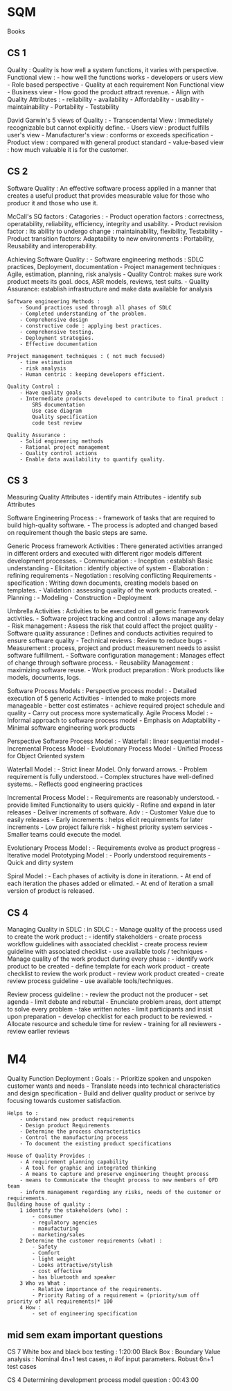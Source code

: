 # SQM

Books 

## CS 1

Quality : Quality is how well a system functions, it varies with perspective.
    Functional view :
        - how well the functions works
        - developers or users view - Role based perspective
        - Quality at each requirement
    Non Functional view
        - Business view
        - How good the product attract revenue.
        - Align with Quality Attributes :
            - reliability
            - availability
            - Affordability
            - usability
            - maintainability
            - Portability
            - Testability

David Garwin's 5 views of Quality :
    - Transcendental View : Immediately recognizable but cannot explicitly define.
    - Users view : product fulfills user's view
    - Manufacturer's view : conforms or exceeds specification
    - Product view : compared with general product standard
    - value-based view : how much valuable it is for the customer.

## CS 2

Software Quality : An effective software process applied in a manner that creates a useful product that provides measurable value for those who producr it and those who use it.

McCall's SQ factors :
    Catagories :
        - Product operation factors : 
            correctness, operatability, reliability, efficiency, integrity and usability.
        - Product revision factor : 
            Its ability to undergo change : maintainability, flexibility, Testability
        - Product transition factors:
            Adaptability to new environments : Portability, Reusability and interoperability.

Achieving Software Quality :
    - Software engineering methods : SDLC practices, Deployment, documentation 
    - Project management techniques : Agile, estimation, planning, risk analysis
    - Quality Control: makes sure work product meets its goal. docs, ASR models, reviews, test suits.
    - Quality Assurance: establish infrastructure and make data available for analysis

    Software engineering Methods :
        - Sound practices used through all phases of SDLC
        - Completed understanding of the problem.
        - Comprehensive design
        - constructive code : applying best practices.
        - comprehensive testing.
        - Deployment strategies.
        - Effective documentation

    Project management techniques : ( not much focused)
        - time estimation
        - risk analysis
        - Human centric : keeping developers efficient.

    Quality Control :
        - Have quality goals
        - Intermediate products developed to contribute to final product :
            SRS documentation
            Use case diagram
            Quality specification
            code test review

    Quality Assurance :
        - Solid engineering methods
        - Rational project management
        - Quality control actions
        - Enable data availability to quantify quality.

## CS 3

Measuring Quality Attributes
    - identify main Attributes
    - identify sub Attributes

Software Engineering Process :
    - framework of tasks that are required to build high-quality software.
    - The process is adopted and changed based on requirement though the basic steps are same. 

Generic Process framework Activities :
    There generated activities arranged in different orders and executed with different rigor models different development processes.
    - Communication :
        - Inception : establish Basic understanding
        - Elicitation : identify objective of system
        - Elaboration : refining requirements
        - Negotiation : resolving conflicting Requirements
        - specification : Writing down documents, creating models based on templates.
        - Validation : assessing quality of the work products created.
    - Planning :
    - Modeling
    - Construction
    - Deployment

Umbrella Activities : 
    Activities to be executed on all generic framework activities.
    - Software project tracking and control : allows manage any delay
    - Risk management : Assess the risk that could affect the project quality
    - Software quality assurance : Defines and conducts activities required to ensure software quality
    - Technical reviews : Review to reduce bugs
    - Measurement : process, project and product measurement needs to assist software fulfillment.
    - Software configuration management : Manages effect of change through software process.
    - Reusability Management : maximizing software reuse.
    - Work product preparation : Work products like models, documents, logs.

Software Process Models :
    Perspective process model :
        - Detailed execution of 5 generic Activities
        - intended to make projects more manageable
        - better cost estimates
        - achieve required project schedule and quality
        - Carry out process more systematically.
    Agile Process Model :
        - Informal approach to software process model
        - Emphasis on Adaptability
        - Minimal software engineering work products

Perspective Software Process Model :
    - Waterfall : linear sequential model
    - Incremental Process Model
    - Evolutionary Process Model
    - Unified Process for Object Oriented system

Waterfall Model :
    - Strict linear Model. Only forward arrows.
    - Problem requirement is fully understood.
    - Complex structures have well-defined systems.
    - Reflects good engineering practices

Incremental Process Model :
    - Requirements are reasonably understood.
    - provide limited Functionality to users quickly
    - Refine and expand in later releases
    - Deliver increments of software.
    Adv :
        - Customer Value due to easily releases
        - Early increments : helps elicit requirements for later increments
        - Low project failure risk
        - highest priority system services
        - Smaller teams could execute the model.

Evolutionary Process Model :
    - Requirements evolve as product progress
    - Iterative model
    Prototyping Model :
        - Poorly understood requirements
        - Quick and dirty system

Spiral Model :
    - Each phases of activity is done in iterationn.
    - At end of each iteration the phases added or elimated.
    - At end of iteration a small version of product is released.

## CS 4

Managing Quality in SDLC :
    in SDLC : 
        - Manage quality of the process used to create the work product :
            - identify stakeholders
            - create process workflow guidelines with associated checklist
            - create process review guideline with associated checklist
            - use available tools / techniques
        - Manage quality of the work product during every phase :
            - identify work product to be created
            - define template for each work product
            - create checklist to review the work product
            - review work product created - create review process guideline
            - use available tools/techniques.

Review process guideline :
    - review the product not the producer
    - set agenda
    - limit debate and rebuttal
    - Enunciate problem areas, dont attempt to solve every problem
    - take written notes
    - limit participants and insist upon preparation
    - develop checklist for each product to be reviewed.
    - Allocate resource and schedule time for review
    - training for all reviewers
    - review earlier reviews

# M4

Quality Function Deployment :
    Goals :
        - Prioritize spoken and unspoken customer wants and needs
        - Translate needs into technical characteristics and design specification
        - Build and deliver quality product or serivce by focusing towards customer satisfaction.

    Helps to :
        - understand new product requirements
        - Design product Requirements
        - Determine the process characteristics
        - Control the manufacturing process
        - To document the existing product specifications

    House of Quality Provides :
        - A requirement planning capability
        - A tool for graphic and integrated thinking
        - A means to capture and preserve engineering thought process
        - means to Communicate the thought process to new members of QFD team
        - inform management regarding any risks, needs of the customer or requirements.
    Building house of quality :
        1 identify the stakeholders (who) :
            - consumer
            - regulatory agencies
            - manufacturing
            - marketing/sales
        2 Determine the customer requirements (what) :
            - Safety
            - Comfort
            - light weight
            - Looks attractive/stylish
            - cost effective
            - has bluetooth and speaker
        3 Who vs What :
            - Relative importance of the requirements.
            - Priority Rating of a requirement = (priority/sum off priority of all requirements)* 100
        4 How :
            - set of engineering specification

## mid sem exam important questions

CS 7
White box and black box testing : 1:20:00
    Black Box : 
        Boundary Value analysis :
            Nominal 4n+1 test cases, n #of input parameters.
            Robust  6n+1 test cases

CS 4 
Determining development process model question : 00:43:00